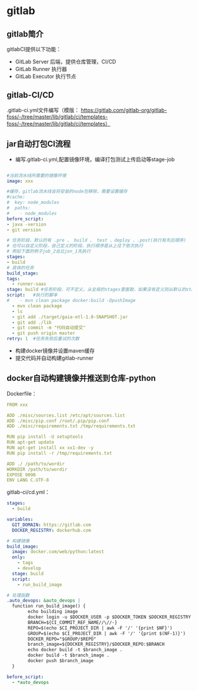 # gitlab

## gitlab简介

gitlabCI提供以下功能：

- GitLab Server 后端，提供仓库管理，CI/CD
- GitLab Runner 执行器
- GitLab Executor 执行节点

## gitlab-CI/CD

.gitlab-ci.yml文件编写（模版： https://gitlab.com/gitlab-org/gitlab-foss/-/tree/master/lib/gitlab/ci/templates-foss/-/tree/master/lib/gitlab/ci/templates）

## jar自动打包CI流程

*   编写.gitlab-ci.yml,配置镜像环境，编译打包测试上传启动等stage-job
  ```yml
  
#当前流水线所需要的镜像环境
image: xxx

#缓存，gitlab流水线会将安装的node包移除，需要设置缓存
#cache:
#  key: node_modules
#  paths:
#    - node_modules
before_script:
  - java -version
  - git version

# 任务阶段，默认的有 .pre 、 build 、 test 、deploy 、.post(执行有先后顺序)
# 也可以自定义阶段，自己定义的阶段，执行顺序是从上往下依次执行
# 例如下面的例子job_2会比jon_1先执行
stages:
  - build
# 具体的任务  
build_stage:
  tags:
    - runner-saas
  stage: build #任务阶段，可不定义，从全局的stages里面取，如果没有定义则从默认的stages里面取
  script:   #执行的脚本
#    - mvn clean package docker:build -DpushImage
    - mvn clean package
    - ls
    - git add ./target/gaia-etl-1.0-SNAPSHOT.jar
    - git add ./lib
    - git commit -m "代码自动提交"
    - git push origin master
  retry: 1  #任务失败后重试的次数
  ```
- 构建docker镜像并设置maven缓存
- 提交代码并自动构建gitlab-runner

## docker自动构建镜像并推送到仓库-python

Dockerfile：
```yaml
FROM xxx

ADD ./misc/sources.list /etc/apt/sources.list
ADD ./misc/pip.conf /root/.pip/pip.conf
ADD ./misc/requirements.txt /tmp/requirements.txt

RUN pip install -U setuptools
RUN apt-get update
RUN apt-get install xx xx1-dev -y
RUN pip install -r /tmp/requirements.txt

ADD ./ /path/to/wordir
WORKDIR /path/to/wordir
EXPOSE 9098
ENV LANG C.UTF-8

```

gitlab-ci/cd.yml：
```yaml
stages:
  - build

variables:
  GIT_DOMAIN: https://gitlab.com
  DOCKER_REGISTRY: dockerhub.com

# 构建镜像
build_image:
  image: docker.com/web/python:latest
  only:
    - tags
    - develop
  stage: build
  script:
    - run_build_image

# 处理函数
.auto_devops: &auto_devops |
  function run_build_image() {
        echo building image
        docker login -u $DOCKER_USER -p $DOCKER_TOKEN $DOCKER_REGISTRY
        BRANCH=${CI_COMMIT_REF_NAME//\//-}
        REPO=$(echo $CI_PROJECT_DIR | awk -F '/' '{print $NF}')
        GROUP=$(echo $CI_PROJECT_DIR | awk -F '/' '{print $(NF-1)}')
        DOCKER_REPO="$GROUP/$REPO"
        branch_image=${DOCKER_REGISTRY}/$DOCKER_REPO:$BRANCH
        echo docker build -t $branch_image .
        docker build -t $branch_image .
        docker push $branch_image
  }

before_script:
  - *auto_devops
```



